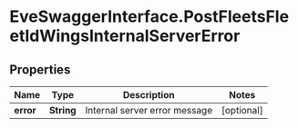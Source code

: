# EveSwaggerInterface.PostFleetsFleetIdWingsInternalServerError

## Properties
Name | Type | Description | Notes
------------ | ------------- | ------------- | -------------
**error** | **String** | Internal server error message | [optional] 


